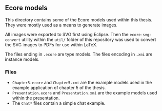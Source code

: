 ## Ecore models

This directory contains some of the Ecore models used within this thesis. They were mostly used as a means to generate images.

All images were exported to SVG first using Eclipse. Then the `ecore-svg-convert` utility within the `util/` folder of this repository was used to convert the SVG images to PDFs for use within LaTeX.

The files ending in `.ecore` are type models.
The files encoding in `.xmi` are instance models.

### Files

- `Chapter5.ecore` and `Chapter5.xmi` are the example models used in the example application of chapter 5 of the thesis.
- `Presentation.ecore` and `Presentation.xmi` are the example models used within the presentation.
- The `Chat*` files contain a simple chat example.
